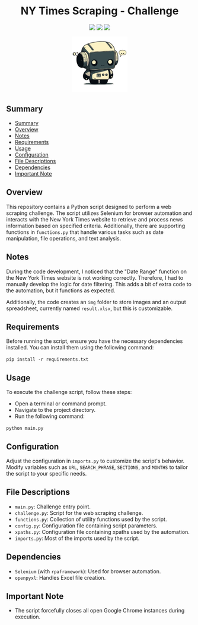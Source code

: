 <h1 align='center'>NY Times Scraping - Challenge</h1>

<p align="center">
<img src='https://img.shields.io/badge/Python-v3.11.7-yellow'>
<img src='https://img.shields.io/badge/rpaframework-v28.0.0-green'>
<img src='https://img.shields.io/badge/openpyxl-v3.1.2-red'>
</p>

<p align='center'>
<img width=150 src='https://raw.githubusercontent.com/pzzzl/nytimes_challenge/main/public/robot.png?token=GHSAT0AAAAAACMMR3BB776KMMZ4P6UDK4S4ZNAYMOA'>
</p>

## Summary

- [Summary](#summary)
- [Overview](#overview)
- [Notes](#notes)
- [Requirements](#requirements)
- [Usage](#usage)
- [Configuration](#configuration)
- [File Descriptions](#file-descriptions)
- [Dependencies](#dependencies)
- [Important Note](#important-note)

## Overview

This repository contains a Python script designed to perform a web scraping challenge. The script utilizes Selenium for browser automation and interacts with the New York Times website to retrieve and process news information based on specified criteria. Additionally, there are supporting functions in `functions.py` that handle various tasks such as date manipulation, file operations, and text analysis.

## Notes

During the code development, I noticed that the "Date Range" function on the New York Times website is not working correctly. Therefore, I had to manually develop the logic for date filtering. This adds a bit of extra code to the automation, but it functions as expected.

Additionally, the code creates an `img` folder to store images and an output spreadsheet, currently named `result.xlsx`, but this is customizable.

## Requirements

Before running the script, ensure you have the necessary dependencies installed. You can install them using the following command:

```pip install -r requirements.txt```

## Usage

To execute the challenge script, follow these steps:

- Open a terminal or command prompt.
- Navigate to the project directory.
- Run the following command:

```python main.py```

## Configuration

Adjust the configuration in `imports.py` to customize the script's behavior. Modify variables such as `URL`, `SEARCH_PHRASE`, `SECTIONS`, and `MONTHS` to tailor the script to your specific needs.

## File Descriptions

- `main.py`: Challenge entry point.
- `challenge.py`: Script for the web scraping challenge.
- `functions.py`: Collection of utility functions used by the script.
- `config.py`: Configuration file containing script parameters.
- `xpaths.py`: Configuration file containing xpaths used by the automation.
- `imports.py`: Most of the imports used by the script.

## Dependencies

- `Selenium` (with `rpaframework`): Used for browser automation.
- `openpyxl`: Handles Excel file creation.

## Important Note

- The script forcefully closes all open Google Chrome instances during execution.
